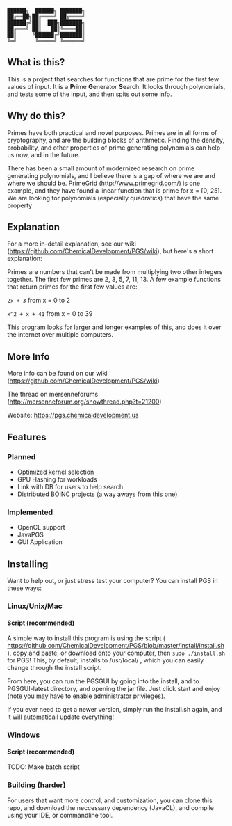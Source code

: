     ██████╗  ██████╗ ███████╗
    ██╔══██╗██╔════╝ ██╔════╝
    ██████╔╝██║  ███╗███████╗
    ██╔═══╝ ██║   ██║╚════██║
    ██║     ╚██████╔╝███████║
    ╚═╝      ╚═════╝ ╚══════╝
    
## What is this?
This is a project that searches for functions that are prime for the first few values of input. It is a **P**rime **G**enerator **S**earch. It looks through polynomials, and tests some of the input, and then spits out some info.

## Why do this?
Primes have both practical and novel purposes. Primes are in all forms of cryptography, and are the building blocks of arithmetic. Finding the density, probability, and other properties of prime generating polynomials can help us now, and in the future.

There has been a small amount of modernized research on prime generating polynomials, and I believe there is a gap of where we are and where we should be. PrimeGrid (http://www.primegrid.com/) is one example, and they have found a linear function that is prime for x = [0, 25]. We are looking for polynomials (especially quadratics) that have the same property


## Explanation
For a more in-detail explanation, see our wiki (https://github.com/ChemicalDevelopment/PGS/wiki), but here's a short explanation:


Primes are numbers that can't be made from multiplying two other integers together. The first few primes are 2, 3, 5, 7, 11, 13. A few example functions that return primes for the first few values are:


`2x + 3`
from x = 0 to 2


`x^2 + x + 41`
from x = 0 to 39


This program looks for larger and longer examples of this, and does it over the internet over multiple computers.

## More Info
More info can be found on our wiki (https://github.com/ChemicalDevelopment/PGS/wiki)


The thread on mersenneforums (http://mersenneforum.org/showthread.php?t=21200)


Website: https://pgs.chemicaldevelopment.us


## Features

### Planned
  * Optimized kernel selection
  * GPU Hashing for workloads
  * Link with DB for users to help search
  * Distributed BOINC projects (a way aways from this one)


### Implemented
  * OpenCL support
  * JavaPGS
  * GUI Application

## Installing
Want to help out, or just stress test your computer? You can install PGS in these ways:
### Linux/Unix/Mac
#### Script (recommended)
A simple way to install this program is using the script ( https://github.com/ChemicalDevelopment/PGS/blob/master/install/install.sh ), copy and paste, or download onto your computer, then `sudo ./install.sh` for PGS! This, by default, installs to /usr/local/ , which you can easily change through the install script.


From here, you can run the PGSGUI by going into the install, and to PGSGUI-latest directory, and opening the jar file. Just click start and enjoy (note you may have to enable administrator privileges).


If you ever need to get a newer version, simply run the install.sh again, and it will automaticall update everything!
### Windows
#### Script (recommended)
TODO: Make batch script
### Building (harder)
For users that want more control, and customization, you can clone this repo, and download the neccessary dependency (JavaCL), and compile using your IDE, or commandline tool.

